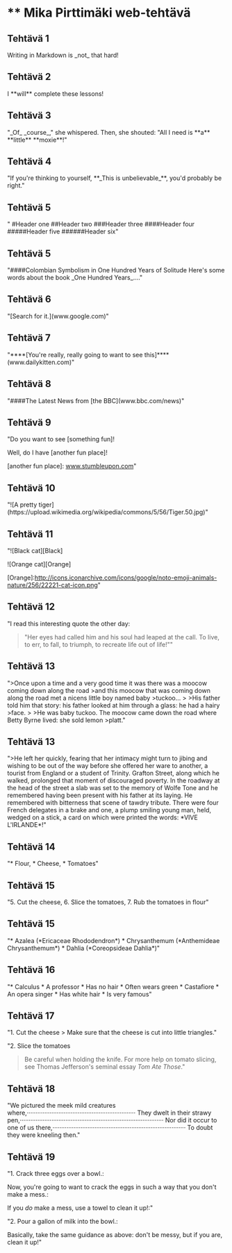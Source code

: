 <h1>** Mika Pirttimäki web-tehtävä</h1>

<h2>Tehtävä 1</h2>
<p>Writing in Markdown is _not_ that hard!</p>

<h2>Tehtävä 2</h2>
<p>I **will** complete these lessons!</p>

<h2>Tehtävä 3</h2>
<p>"_Of_ _course_," she whispered. Then, she shouted: "All I need is **a** **little** **moxie**!"</p>

<h2>Tehtävä 4</h2>
<p>"If you're thinking to yourself, **_This is unbelievable_**, you'd probably be right."</p>

<h2>Tehtävä 5</h2>
<p>"
#Header one
##Header two
###Header three
####Header four
#####Header five
######Header six"</p>

<h2>Tehtävä 5</h2>
<p>"####Colombian Symbolism in One Hundred Years of Solitude Here's some words about the book _One Hundred Years_...."</p>

<h2>Tehtävä 6</h2>
<p>"[Search for it.](www.google.com)"</p>

<h2>Tehtävä 7</h2>
<p>"****[You're really, really going to want to see this]****(www.dailykitten.com)"</p>

<h2>Tehtävä 8</h2>
<p>"####The Latest News from [the BBC](www.bbc.com/news)"</p>

<h2>Tehtävä 9</h2>
<p>"Do you want to see [something fun]!

Well, do I have [another fun place]!

[a fun place]: www.zombo.com
[another fun place]: www.stumbleupon.com" </p>

<h2>Tehtävä 10</h2>
<p>"![A pretty tiger](https://upload.wikimedia.org/wikipedia/commons/5/56/Tiger.50.jpg)"</p>

<h2>Tehtävä 11</h2>
<p>"![Black cat][Black]

![Orange cat][Orange]

[Black]: https://upload.wikimedia.org/wikipedia/commons/a/a3/81_INF_DIV_SSI.jpg

[Orange]:http://icons.iconarchive.com/icons/google/noto-emoji-animals-nature/256/22221-cat-icon.png" </p>

<h2>Tehtävä 12</h2>
<p>"I read this interesting quote the other day:

>"Her eyes had called him and his soul had leaped at the call. To live, to err, to fall, to triumph, to recreate life out of life!"" </p>

<h2>Tehtävä 13</h2>
<p>">Once upon a time and a very good time it was there was a moocow coming down along the road >and this moocow that was coming down along the road met a nicens little boy named baby >tuckoo...
>
>His father told him that story: his father looked at him through a glass: he had a hairy >face.
>
>He was baby tuckoo. The moocow came down the road where Betty Byrne lived: she sold lemon >platt."</p>

<h2>Tehtävä 13</h2>
<p>">He left her quickly, fearing that her intimacy might turn to jibing and wishing to be out of the way before she offered her ware to another, a tourist from England or a student of Trinity. Grafton Street, along which he walked, prolonged that moment of discouraged poverty. In the roadway at the head of the street a slab was set to the memory of Wolfe Tone and he remembered having been present with his father at its laying. He remembered with bitterness that scene of tawdry tribute. There were four French delegates in a brake and one, a plump smiling young man, held, wedged on a stick, a card on which were printed the words: *VIVE L'IRLANDE*!"</p>

<h2>Tehtävä 14</h2>
<p>"* Flour, 
* Cheese, 
* Tomatoes"</p>

<h2>Tehtävä 15</h2>
<p>"5. Cut the cheese,
6. Slice the tomatoes,
7. Rub the tomatoes in flour"</h2>

<h2>Tehtävä 15</h2>
<p>"* Azalea (*Ericaceae Rhododendron*)
* Chrysanthemum (*Anthemideae Chrysanthemum*)
* Dahlia (*Coreopsideae Dahlia*)"</p>

<h2>Tehtävä 16</h2>
<p>"* Calculus
 *  A professor
 *  Has no hair
 *  Often wears green
* Castafiore
 * An opera singer
 * Has white hair
 *  Is very famous"</p>

 <h2>Tehtävä 17</h2>
<p>"1. Cut the cheese
 > Make sure that the cheese is cut into little triangles."

"2. Slice the tomatoes
  > Be careful when holding the knife.
  > For more help on tomato slicing, see Thomas Jefferson's seminal essay _Tom Ate Those_."</p>

<h2>Tehtävä 18</h2>
<p>"We pictured the meek mild creatures where,······························································
They dwelt in their strawy pen,··················································································
Nor did it occur to one of us there,············································································
To doubt they were kneeling then."</p>

<h2>Tehtävä 19</h2>
<p>"1. Crack three eggs over a bowl.:

 Now, you're going to want to crack the eggs in such a way that you don't make a mess.:

 If you _do_ make a mess, use a towel to clean it up!:"

"2. Pour a gallon of milk into the bowl.:

 Basically, take the same guidance as above: don't be messy, but if you are, clean it up!"</p>

 


